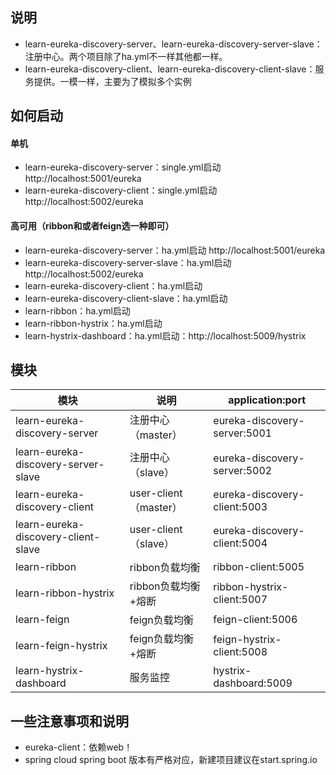 ## 说明
* learn-eureka-discovery-server、learn-eureka-discovery-server-slave：注册中心。两个项目除了ha.yml不一样其他都一样。
* learn-eureka-discovery-client、learn-eureka-discovery-client-slave：服务提供。一模一样，主要为了模拟多个实例


## 如何启动

#### 单机
* learn-eureka-discovery-server：single.yml启动  http://localhost:5001/eureka
* learn-eureka-discovery-client：single.yml启动  http://localhost:5002/eureka
       
#### 高可用（ribbon和或者feign选一种即可）
* learn-eureka-discovery-server：ha.yml启动  http://localhost:5001/eureka
* learn-eureka-discovery-server-slave：ha.yml启动  http://localhost:5002/eureka
* learn-eureka-discovery-client：ha.yml启动
* learn-eureka-discovery-client-slave：ha.yml启动
* learn-ribbon：ha.yml启动                        
* learn-ribbon-hystrix：ha.yml启动              
* learn-hystrix-dashboard：ha.yml启动：http://localhost:5009/hystrix

## 模块

| 模块                                 | 说明                  | application:port                                                 |
| ----------------------------------- | --------------------- | ----------------------------------------|
| learn-eureka-discovery-server       | 注册中心（master）     | eureka-discovery-server:5001  |
| learn-eureka-discovery-server-slave | 注册中心（slave）      | eureka-discovery-server:5002  |
| learn-eureka-discovery-client       | user-client（master） | eureka-discovery-client:5003  |
| learn-eureka-discovery-client-slave | user-client（slave）  | eureka-discovery-client:5004  |
| learn-ribbon                        | ribbon负载均衡         | ribbon-client:5005            |
| learn-ribbon-hystrix                | ribbon负载均衡+熔断    | ribbon-hystrix-client:5007    |
| learn-feign                         | feign负载均衡          | feign-client:5006             |
| learn-feign-hystrix                 | feign负载均衡+熔断     | feign-hystrix-client:5008     |
| learn-hystrix-dashboard             | 服务监控               | hystrix-dashboard:5009        |


## 一些注意事项和说明
* eureka-client：依赖web！
* spring cloud   spring boot 版本有严格对应，新建项目建议在start.spring.io

